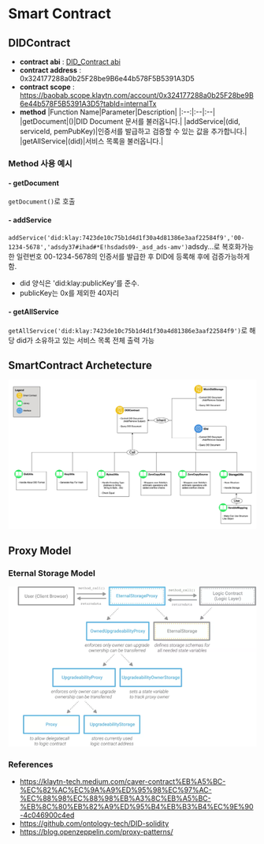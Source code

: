 # Smart Contract

## DIDContract

- **contract abi** : [DID_Contract abi](./contracts/abi/DIDContractABI.json)
- **contract address** : 0x324177288a0b25F28be9B6e44b578F5B5391A3D5
- **contract scope** : https://baobab.scope.klaytn.com/account/0x324177288a0b25F28be9B6e44b578F5B5391A3D5?tabId=internalTx
- **method**
  |Function Name|Parameter|Description|
  |:--:|:--|:--|
  |getDocument|()|DID Document 문서를 불러옵니다.|
  |addService|(did, serviceId, pemPubKey)|인증서를 발급하고 검증할 수 있는 값을 추가합니다.|
  |getAllService|(did)|서비스 목록을 불러옵니다.|

### **Method** 사용 예시

#### - getDocument

`getDocument()`로 호출

#### - addService

`addService('did:klay:7423de10c75b1d4d1f30a4d81386e3aaf22584f9','00-1234-5678','adsdy37#ihad#*E!hsdads09-_asd_ads-amv')`adsdy...로 복호화가능한 일련번호 00-1234-5678의 인증서를 발급한 후 DID에 등록해 후에 검증가능하게 함.

- did 양식은 'did:klay:publicKey'를 준수.
- publicKey는 0x를 제외한 40자리

#### - getAllService

`getAllService('did:klay:7423de10c75b1d4d1f30a4d81386e3aaf22584f9')`로 해당 did가 소유하고 있는 서비스 목록 전체 출력 가능

## SmartContract Archetecture

![](./doc/SC_Archetecture.png)

## Proxy Model

### Eternal Storage Model

![](./doc/Eternal-Storage.png)

### References

- https://klaytn-tech.medium.com/caver-contract%EB%A5%BC-%EC%82%AC%EC%9A%A9%ED%95%98%EC%97%AC-%EC%88%98%EC%88%98%EB%A3%8C%EB%A5%BC-%EB%8C%80%EB%82%A9%ED%95%B4%EB%B3%B4%EC%9E%90-4c046900c4ed
- https://github.com/ontology-tech/DID-solidity
- https://blog.openzeppelin.com/proxy-patterns/
